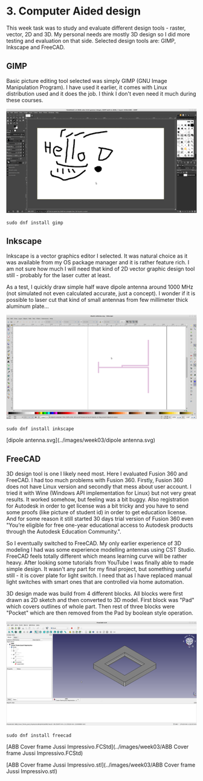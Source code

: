 # 3. Computer Aided design

This week task was to study and evaluate different design tools - raster, vector, 2D and 3D. My personal needs are mostly 3D design so I did more testing and evaluation on that side. Selected design tools are: GIMP, Inkscape and FreeCAD.

## GIMP

Basic picture editing tool selected was simply GIMP (GNU Image Manipulation Program). I have used it earlier, it comes with Linux distribution used and it does the job. I think I don't even need it much during these courses.

![](../images/week03/gimp.png)

```console
sudo dnf install gimp
```

## Inkscape

Inkscape is a vector graphics editor I selected. It was natural choice as it was available from my OS package manager and it is rather feature rich. I am not sure how much I will need that kind of 2D vector graphic design tool still - probably for the laser cutter at least.

As a test, I quickly draw simple half wave dipole antenna around 1000 MHz (not simulated not even calculated accurate, just a concept). I wonder if it is possible to laser cut that kind of small antennas from few millimeter thick aluminum plate...

![](../images/week03/inkscape.png)

```console
sudo dnf install inkscape
```

[dipole antenna.svg](../images/week03/dipole antenna.svg)


## FreeCAD

3D design tool is one I likely need most. Here I evaluated Fusion 360 and FreeCAD. I had too much problems with Fusion 360. Firstly, Fusion 360 does not have Linux version and secondly that mess about user account. I tried it with Wine (Windows API implementation for Linux) but not very great results. It worked somehow, but feeling was a bit buggy. Also registration for Autodesk in order to get license was a bit tricky and you have to send some proofs (like picture of student id) in order to get education license. And for some reason it still started 30 days trial version of Fusion 360 even "You’re eligible for free one-year educational access to Autodesk products through the Autodesk Education Community.".

So I eventually switched to FreeCAD. My only earlier experience of 3D modeling I had was some experience modelling antennas using CST Studio. FreeCAD feels totally different which means learning curve will be rather heavy. After looking some tutorials from YouTube I was finally able to made simple design. It wasn't any part for my final project, but something useful still - it is cover plate for light switch. I need that as I have replaced manual light switches with smart ones that are controlled via home automation.

3D design made was build from 4 different blocks. All blocks were first drawn as 2D sketch and then converted to 3D model. First block was "Pad" which covers outlines of whole part. Then rest of three blocks were "Pocket" which are then removed from the Pad by boolean style operation.

![](../images/week03/freecad.png)

```console
sudo dnf install freecad
```

[ABB Cover frame Jussi Impressivo.FCStd](../images/week03/ABB Cover frame Jussi Impressivo.FCStd)

[ABB Cover frame Jussi Impressivo.stl](../images/week03/ABB Cover frame Jussi Impressivo.stl)


